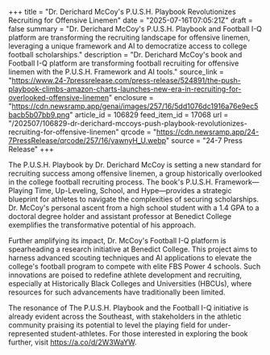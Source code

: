 +++
title = "Dr. Derichard McCoy's P.U.S.H. Playbook Revolutionizes Recruiting for Offensive Linemen"
date = "2025-07-16T07:05:21Z"
draft = false
summary = "Dr. Derichard McCoy's P.U.S.H. Playbook and Football I-Q platform are transforming the recruiting landscape for offensive linemen, leveraging a unique framework and AI to democratize access to college football scholarships."
description = "Dr. Derichard McCoy's book and Football I-Q platform are transforming football recruiting for offensive linemen with the P.U.S.H. Framework and AI tools."
source_link = "https://www.24-7pressrelease.com/press-release/524891/the-push-playbook-climbs-amazon-charts-launches-new-era-in-recruiting-for-overlooked-offensive-linemen"
enclosure = "https://cdn.newsramp.app/genai/images/257/16/5dd1076dc1916a76e9ec5bacb5b07bb9.png"
article_id = 106829
feed_item_id = 17068
url = "/202507/106829-dr-derichard-mccoys-push-playbook-revolutionizes-recruiting-for-offensive-linemen"
qrcode = "https://cdn.newsramp.app/24-7PressRelease/qrcode/257/16/yawnyH_U.webp"
source = "24-7 Press Release"
+++

<p>The P.U.S.H. Playbook by Dr. Derichard McCoy is setting a new standard for recruiting success among offensive linemen, a group historically overlooked in the college football recruiting process. The book's P.U.S.H. Framework—Playing Time, Up-Leveling, School, and Hype—provides a strategic blueprint for athletes to navigate the complexities of securing scholarships. Dr. McCoy's personal ascent from a high school student with a 1.4 GPA to a doctoral degree holder and assistant professor at Benedict College exemplifies the transformative potential of his approach.</p><p>Further amplifying its impact, Dr. McCoy's Football I-Q platform is spearheading a research initiative at Benedict College. This project aims to harness advanced scouting techniques and AI applications to elevate the college's football program to compete with elite FBS Power 4 schools. Such innovations are poised to redefine athlete development and recruiting, especially at Historically Black Colleges and Universities (HBCUs), where resources for such advancements have traditionally been limited.</p><p>The resonance of The P.U.S.H. Playbook and the Football I-Q initiative is already evident across the Southeast, with stakeholders in the athletic community praising its potential to level the playing field for under-represented student-athletes. For those interested in exploring the book further, visit <a href='https://a.co/d/2W3WaYW' rel='nofollow' target='_blank'>https://a.co/d/2W3WaYW</a>.</p>